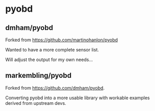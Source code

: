 pyobd
=====

dmham/pyobd
-----------

Forked from https://github.com/martinohanlon/pyobd

Wanted to have a more complete sensor list.

Will adjust the output for my own needs...

markembling/pyobd
-----------------

Forked from https://github.com/dmham/pyobd.

Converting pyobd into a more usable library with workable examples derived from upstream devs.


